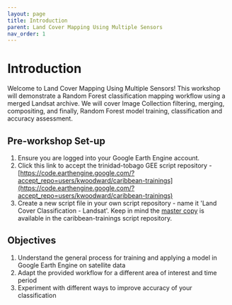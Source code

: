 ```yaml
---
layout: page
title: Introduction
parent: Land Cover Mapping Using Multiple Sensors
nav_order: 1
---
```


# Introduction

Welcome to Land Cover Mapping Using Multiple Sensors! This workshop will demonstrate a Random Forest classification mapping workflow using a merged Landsat archive. We will cover Image Collection filtering, merging, compositing, and finally, Random Forest model training, classification and accuracy assessment.

## Pre-workshop Set-up
1. Ensure you are logged into your Google Earth Engine account.
2. Click this link to accept the trinidad-tobago GEE script repository - [https://code.earthengine.google.com/?accept_repo=users/kwoodward/caribbean-trainings](https://code.earthengine.google.com/?accept_repo=users/kwoodward/caribbean-trainings)
3. Create a new script file in your own script repository - name it 'Land Cover Classification - Landsat'. Keep in mind the [master copy](https://code.earthengine.google.com/?scriptPath=users%2Fkwoodward%2Fcaribbean-trainings%3Abarbados-trainings%2FLandCoverMappingLandsat_CopernicusRefData) is available in the caribbean-trainings script repository. 

## Objectives
1. Understand the general process for training and applying a model in Google Earth Engine on satellite data
2. Adapt the provided workflow for a different area of interest and time period
3. Experiment with different ways to improve accuracy of your classification
